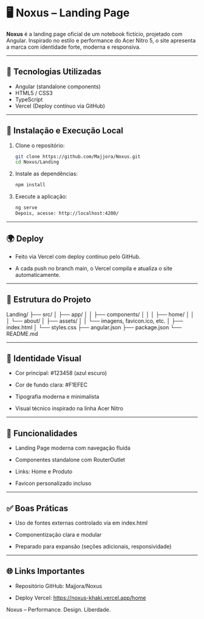 # 🖥️ Noxus – Landing Page

**Noxus** é a landing page oficial de um notebook fictício, projetado com Angular. Inspirado no estilo e performance do Acer Nitro 5, o site apresenta a marca com identidade forte, moderna e responsiva.

---

## 🚀 Tecnologias Utilizadas

- Angular (standalone components)
- HTML5 / CSS3
- TypeScript
- Vercel (Deploy contínuo via GitHub)

---

## 🔧 Instalação e Execução Local

1. Clone o repositório:
   ```bash
   git clone https://github.com/Majjora/Noxus.git
   cd Noxus/Landing

2. Instale as dependências:
   ```bash
   npm install

3. Execute a aplicação:
   ```bash
   ng serve
   Depois, acesse: http://localhost:4200/

---

## 🌍 Deploy
- Feito via Vercel com deploy contínuo pelo GitHub.

- A cada push no branch main, o Vercel compila e atualiza o site automaticamente.

---

## 🧱 Estrutura do Projeto
Landing/
├── src/
│   ├── app/
│   │   ├── components/
│   │   │   ├── home/
│   │   │   └── about/
│   ├── assets/
│   │   └── imagens, favicon.ico, etc.
│   ├── index.html
│   └── styles.css
├── angular.json
├── package.json
└── README.md

---

## 🎨 Identidade Visual
- Cor principal: #123458 (azul escuro)

- Cor de fundo clara: #F1EFEC

- Tipografia moderna e minimalista

- Visual técnico inspirado na linha Acer Nitro

---

## 📌 Funcionalidades
- Landing Page moderna com navegação fluida

- Componentes standalone com RouterOutlet

- Links: Home e Produto

- Favicon personalizado incluso

---

## ✅ Boas Práticas
- Uso de fontes externas controlado via <link> em index.html

- Componentização clara e modular

- Preparado para expansão (seções adicionais, responsividade)

---

## 🌐 Links Importantes
- Repositório GitHub: Majjora/Noxus

- Deploy Vercel: https://noxus-khaki.vercel.app/home



Noxus – Performance. Design. Liberdade.



